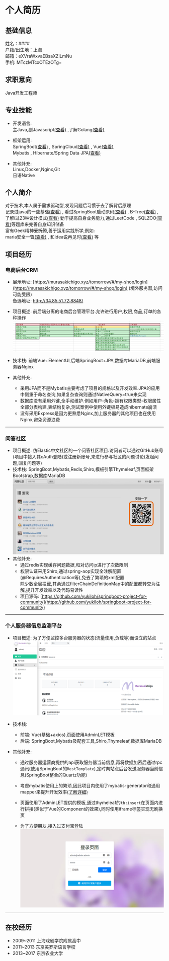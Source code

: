 # 个人简历

## 基础信息

姓名：####  
户籍/出生地：上海  
邮箱：eXVraWxvaEBsaXZlLmNu  
手机: MTczMTcxOTEzOTg=  

## 求职意向

Java开发工程师

## 专业技能

- 开发语言:  
  主Java,副Javascript[(查看)](https://gitee.com/ashin10/javascript-basic)  ,了解Golang[(查看)](https://github.com/yukiloh/golang-basic-project)  

- 框架运用:  
  SpringBoot[(查看)](https://github.com/yukiloh/spring-boot-basic-project) ,   SpringCloud[(查看)](https://github.com/yukiloh/springboot-project-for-community) ,   Vue[(查看)](https://github.com/yukiloh/my-vue-shop-project)  
  Mybatis , Hibernate/Spring Data JPA[(查看)](https://github.com/yukiloh/jpa-project)  

- 其他补充:  
  Linux,Docker,Nginx,Git  
  日语Native  

## 个人简介

对于技术,本人属于需求驱动型,发现问题后习惯于去了解背后原理  
记录过java的一些基础[(查看)](https://gitee.com/ashin10/one-line-memo) , 看过SpringBoot启动原码[(查看)](https://www.jianshu.com/p/638508cab977) , B-Tree[(查看)](https://www.jianshu.com/p/4dcfd7085a85) , 了解i过23种设计模式[(查看)](https://www.jianshu.com/p/3f9e289cf51c) 
勤于提高自身业务能力,通过LeetCode , SQLZOO[(查看)](https://www.jianshu.com/p/087489568f2a)等题库来完善自身知识储备  
富有Geek精神~~爱折腾~~,善于运用实践所学,例如:  
maria安全一瞥[(查看)](https://www.jianshu.com/p/558332f97a7d) ,  和idea说再见时[(查看)](https://www.bilibili.com/video/BV1Dz411B7J7) 等  

## 项目经历

### 电商后台CRM

- 展示地址:  [https://murasakichigo.xyz/tomorrow/#/my-shop/login](https://murasakichigo.xyz/tomorrow/#/my-shop/login)  (境外服务器,访问可能受限)  
  备选地址: http://34.85.51.72:8848/

- 项目概述:  前后端分离的电商后台管理平台.允许进行用户,权限,商品,订单的各种操作
  ![项目结构图](https://raw.githubusercontent.com/yukiloh/my-image-repo/master/%E6%97%A0%E6%A0%87%E9%A2%98.jpg)
- 技术栈:  前端Vue+ElementUI,后端SpringBoot+JPA,数据库MariaDB,前端服务器Nginx  

- 其他补充:  
  - 采用JPA而不是Mybatis主要考虑了项目的规格以及开发效率.JPA的应用中侧重于命名查询,如果复杂查询则通过NativeQuery=true来实现
  - 数据库没有采用外键,全手动维护.例如用户-角色-拥有权限类型-权限属性全部分表构建,表结构复杂,测试案例中使用外键极易造成hibernate崩溃  
  - 没有采用Express是因为更熟悉Nginx,加上服务器的其他项目也在使用Nginx,避免资源浪费

---

### 问答社区  

- 项目概述:  仿Elastic中文社区的一个问答社区项目.访问者可以通过GitHub账号(项目中接入其oAuth登陆)或注册新账号,来进行参与社区的问题讨论(发起问题,回复问题等)
- 技术栈:  SpringBoot,Mybatis,Redis,Shiro,模板引擎Thymeleaf,页面框架Bootstrap,数据库MariaDB
![预览效果](https://raw.githubusercontent.com/yukiloh/my-image-repo/master/%E6%9C%AA%E6%A0%87%E9%A2%98-1.png)
- 其他补充:  
  - 通过redis实现缓存问题数据,和对访问ip进行了次数限制
  - 权限认证采用Shiro,通过spring-aop实现全注解配置(@RequiresAuthentication等),免去了繁琐的xml配置  
    除少数全局拦截,其余通过filterChainDefinitionMap中的配置都转交为注解,提升开发效率以及代码易读性
  - 项目源码: [https://github.com/yukiloh/springboot-project-for-community](https://github.com/yukiloh/springboot-project-for-community)

---

### 个人服务器信息监测平台  

- 项目概述:  为了方便监控多台服务器的状态(流量使用,负载等)而设立的站点
  ![欢迎页面预览](https://raw.githubusercontent.com/yukiloh/my-image-repo/master/QQ%E6%88%AA%E5%9B%BE20200604210354.png)
- 技术栈:  
  - 前端: Vue(基础+axios),页面使用AdminLET模板
  - 后端: SpringBoot,Mybatis及配套工具,Shiro,Thymeleaf,数据库MariaDB

- 其他补充:  
  - 通过服务器运营商提供的api获取服务器当前信息,再将数据加密后通过rpc通讯(使用SpringBoot的`RestTemplate`),定时向站点后台发送服务器当前信息(SpringBoot整合的Quartz功能)
  - 考虑mybatis使用上的繁琐,因此项目内使用了mybatis-generator和通用mapper来提升开发效率[(了解详细)](https://github.com/yukiloh/spring-boot-basic-project/tree/master/SpringBoot_Project_05_Easy_Mybatis)
  - 页面使用了AdminLET提供的模板,通过thymeleaf的`th:insert`在页面内进行拼接(类似于Vue的Component的效果),同时使用iframe标签实现无刷换页
  
  - 为了方便朋友,接入过支付宝登陆
  ![登陆页面](https://raw.githubusercontent.com/yukiloh/my-image-repo/master/QQ%E6%88%AA%E5%9B%BE20200604205516.png)
  
---

## 在校经历

- 2009~2011 上海戏剧学院附属高中  
- 2011~2013 东京美罗斯语言学校  
- 2013~2017 东京农业大学  
